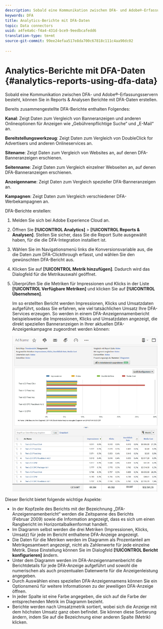 ```yaml
---
description: Sobald eine Kommunikation zwischen DFA- und Adobe®-Erfassungsservern besteht, können Sie in Reports & Analysen Berichte mit DFA-Daten erstellen.
keywords: DFA
title: Analytics-Berichte mit DFA-Daten
topic: Data connectors
uuid: a4fe4a6c-f4a4-431d-bce9-9eedbcafedd6
translation-type: tm+mt
source-git-commit: 99ee24efaa517e8da700c67818c111c4aa90dc02

---
```



# Analytics-Berichte mit DFA-Daten {#analytics-reports-using-dfa-data}

Sobald eine Kommunikation zwischen DFA- und Adobe®-Erfassungsservern besteht, können Sie in Reports &amp; Analysen Berichte mit DFA-Daten erstellen.

Bereits zusammengestellte DFA-Berichte enthalten Folgendes:

**Kanal**: Zeigt Daten zum Vergleich von Banneranzeigen und anderen Onlineoptionen für Anzeigen wie „Gebührenpflichtige Suche“ und „E-Mail“ an.

**Bereitstellungswerkzeug**: Zeigt Daten zum Vergleich von DoubleClick for Advertisers und anderen Onlineservices an.

**Sitename**: Zeigt Daten zum Vergleich von Websites an, auf denen DFA-Banneranzeigen erschienen.

**Seitenname**: Zeigt Daten zum Vergleich einzelner Webseiten an, auf denen DFA-Banneranzeigen erschienen.

**Anzeigenname**: Zeigt Daten zum Vergleich spezieller DFA-Banneranzeigen an.

**Kampagnen**: Zeigt Daten zum Vergleich verschiedener DFA-Werbekampagnen an.

DFA-Berichte erstellen:

1. Melden Sie sich bei Adobe Experience Cloud an.
1. Öffnen Sie **[!UICONTROL Analytics]** > **[!UICONTROL Reports &amp; Analysen]**. Stellen Sie sicher, dass Sie die Report Suite ausgewählt haben, für die die DFA-Integration installiert ist.

1. Wählen Sie im Navigationsmenü links die Konversionsvariable aus, die die Daten zum DFA-Clickthrough erfasst, und wählen Sie den gewünschten DFA-Bericht aus.
1. Klicken Sie auf **[!UICONTROL Metrik hinzufügen]**. Dadurch wird das Dialogfeld für die Metrikauswahl geöffnet.
1. Überprüfen Sie die Metriken für Impressionen und Klicks in der Liste **[!UICONTROL Verfügbare Metriken]** und klicken Sie auf **[!UICONTROL Übernehmen]**.

   Im so erstellten Bericht werden Impressionen, Klicks und Umsatzdaten aufgeführt, sodass Sie erfahren, wie viel tatsächlichen Umsatz Ihre DFA-Services erzeugen.
So werden in einem DFA-Anzeigennamenbericht beispielsweise die Impressionen, Klicks und Umsatzdaten angezeigt, die direkt speziellen Banneranzeigen in Ihrer aktuellen DFA-Anzeigenkampagne zugeordnet werden können:

   ![](assets/DFA_ad_name_report-sc15.png)

Dieser Bericht bietet folgende wichtige Aspekte:

* In der Kopfzeile des Berichts mit der Bezeichnung „DFA-Anzeigennamenbericht“ werden die Zeitspanne des Berichts (Februar 2009) sowie die Information angezeigt, dass es sich um einen Rangbericht im Horizontalbalkenformat handelt.
* Im Diagramm selbst werden die drei Metriken (Impressionen, Klicks, Umsatz) für jede im Bericht enthaltene DFA-Anzeige angezeigt.
* Die Daten für die Metriken werden im Diagramm als Prozentanteil am Metrikgesamtwert angezeigt, nicht als Zahlenwerte für jede einzelne Metrik. Diese Einstellung können Sie im Dialogfeld **[!UICONTROL Bericht konfigurieren]** ändern.
* Unter dem Diagramm werden im DFA-Anzeigennamenbericht die Berichtdetails für jede DFA-Anzeige aufgeführt und sowohl die numerischen als auch prozentualen Datenwerte für die Anzeigenleistung angegeben.
* Durch Auswählen eines speziellen DFA-Anzeigennamens können Sie ein Optionsmenü für weitere Informationen zu der jeweiligen DFA-Anzeige öffnen.
* In jeder Spalte ist eine Farbe angegeben, die sich auf die Farbe der entsprechenden Metrik im Diagramm bezieht.
* Berichte werden nach Umsatzmetrik sortiert, wobei sich die Anzeige mit dem höchsten Umsatz ganz oben befindet. Sie können diese Sortierung ändern, indem Sie auf die Bezeichnung einer anderen Spalte (Metrik) klicken.
